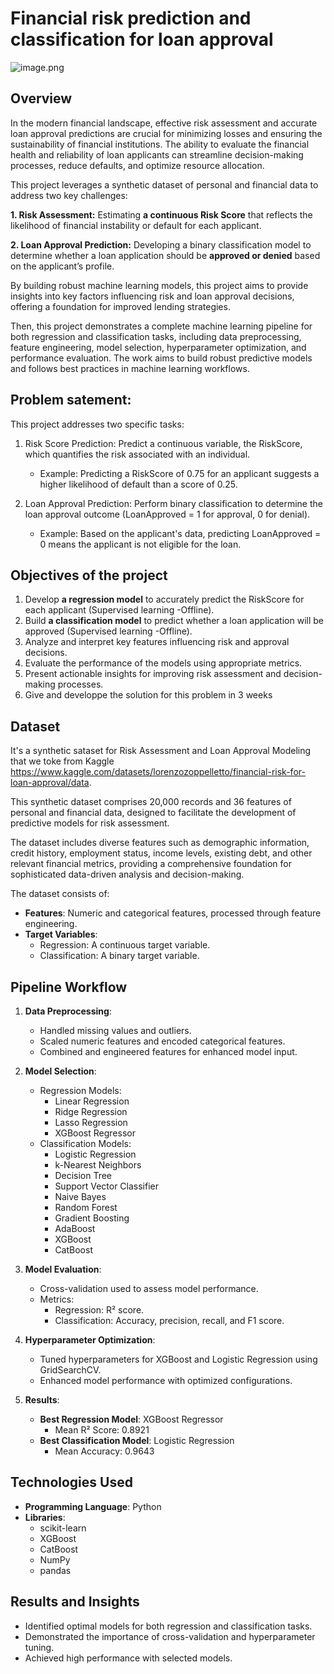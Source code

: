 # Financial risk prediction and classification for loan approval
![image.png](attachment:3763ecd7-482f-4d84-be17-38f693e67101.png)

## Overview
In the modern financial landscape, effective risk assessment and accurate loan approval predictions are crucial for minimizing losses and ensuring the sustainability of financial institutions. The ability to evaluate the financial health and reliability of loan applicants can streamline decision-making processes, reduce defaults, and optimize resource allocation.

This project leverages a synthetic dataset of personal and financial data to address two key challenges:

 **1. Risk Assessment:** Estimating **a continuous Risk Score** that reflects the likelihood of financial instability or default for each applicant.
 
 **2. Loan Approval Prediction:** Developing a binary classification model to determine whether a loan application should be **approved or denied** based on the applicant’s profile.
 
By building robust machine learning models, this project aims to provide insights into key factors influencing risk and loan approval decisions, offering a foundation for improved lending strategies.

Then, this project demonstrates a complete machine learning pipeline for both regression and classification tasks, including data preprocessing, feature engineering, model selection, hyperparameter optimization, and performance evaluation. The work aims to build robust predictive models and follows best practices in machine learning workflows.

## Problem satement: 
This project addresses two specific tasks:

 1. Risk Score Prediction: Predict a continuous variable, the RiskScore, which quantifies the risk associated with an individual.
    - Example: Predicting a RiskScore of 0.75 for an applicant suggests a higher likelihood of default than a score of 0.25.
     
 2. Loan Approval Prediction: Perform binary classification to determine the loan approval outcome (LoanApproved = 1 for approval, 0 for denial).
    - Example: Based on the applicant's data, predicting LoanApproved = 0 means the applicant is not eligible for the loan.

## Objectives of the project

1. Develop **a regression model** to accurately predict the RiskScore for each applicant (Supervised learning -Offline).
2. Build **a classification model** to predict whether a loan application will be approved (Supervised learning -Offline).
3. Analyze and interpret key features influencing risk and approval decisions.
4. Evaluate the performance of the models using appropriate metrics.
6. Present actionable insights for improving risk assessment and decision-making processes.
7. Give and developpe the solution for this problem in 3 weeks
   
## Dataset
It's a synthetic sataset for Risk Assessment and Loan Approval Modeling that we toke from Kaggle https://www.kaggle.com/datasets/lorenzozoppelletto/financial-risk-for-loan-approval/data.

This synthetic dataset comprises 20,000 records and 36 features of personal and financial data, designed to facilitate the development of predictive models for risk assessment. 

The dataset includes diverse features such as demographic information, credit history, employment status, income levels, existing debt, and other relevant financial metrics, providing a comprehensive foundation for sophisticated data-driven analysis and decision-making.

The dataset consists of:
- **Features**: Numeric and categorical features, processed through feature engineering.
- **Target Variables**:
  - Regression: A continuous target variable.
  - Classification: A binary target variable.

## Pipeline Workflow
1. **Data Preprocessing**:
   - Handled missing values and outliers.
   - Scaled numeric features and encoded categorical features.
   - Combined and engineered features for enhanced model input.

2. **Model Selection**:
   - Regression Models:
     - Linear Regression
     - Ridge Regression
     - Lasso Regression
     - XGBoost Regressor
   - Classification Models:
     - Logistic Regression
     - k-Nearest Neighbors
     - Decision Tree
     - Support Vector Classifier
     - Naive Bayes
     - Random Forest
     - Gradient Boosting
     - AdaBoost
     - XGBoost
     - CatBoost

3. **Model Evaluation**:
   - Cross-validation used to assess model performance.
   - Metrics:
     - Regression: R² score.
     - Classification: Accuracy, precision, recall, and F1 score.

4. **Hyperparameter Optimization**:
   - Tuned hyperparameters for XGBoost and Logistic Regression using GridSearchCV.
   - Enhanced model performance with optimized configurations.

5. **Results**:
   - **Best Regression Model**: XGBoost Regressor
     - Mean R² Score: 0.8921
   - **Best Classification Model**: Logistic Regression
     - Mean Accuracy: 0.9643

## Technologies Used
- **Programming Language**: Python
- **Libraries**:
  - scikit-learn
  - XGBoost
  - CatBoost
  - NumPy
  - pandas

## Results and Insights
- Identified optimal models for both regression and classification tasks.
- Demonstrated the importance of cross-validation and hyperparameter tuning.
- Achieved high performance with selected models.
